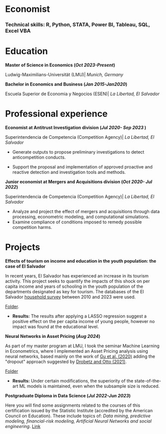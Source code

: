 # Economist

### Technical skills: R, Python, STATA, Power BI, Tableau, SQL, Excel VBA

# Education
**Master of Science in Economics (_Oct 2023-Present_)**

Ludwig-Maximilians-Universität (LMU)| *Munich, Germany*

**Bachelor in Economics and Business (_Jan 2015-Jan2020_)**

Escuela Superior de Economia y Negocios (ESEN)| *La Libertad, El Salvador*

# Professional experience
**Economist at Antitrust Investigation division (_Jul 2020- Sep 2023_ )**

Superintendencia de Competencia (Competition Agency)| *La Libertad, El Salvador*

- Generate outputs to propose preliminary investigations to detect anticompetition conducts.

- Support the proposal and implementation of approved proactive and reactive detection and investigation tools and methods.

**Junior economist at Mergers and Acquisitions division (*Oct 2020- Jul 2022*)**

Superintendencia de Competencia (Competition Agency)| *La Libertad, El Salvador*

- Analyze and project the effect of mergers and acquisitions through data processing, econometric modeling, and computational simulations.
- Examine compliance of conditions imposed to remedy possible competition harms.

# Projects

**Effects of tourism on income and education in the youth population: the case of El Salvador**

In recent years, El Salvador has experienced an increase in its tourism activity. This project seeks to quantify the impacts of this shock on per capita income and years of schooling in the youth population of the departments designated as key for tourism. The databases of the El Salvador [household survey](https://onec.bcr.gob.sv/metadatos/index.php/catalog#_r=&collection=&country=&dtype=7&from=2007&page=1&ps=&sid=&sk=&sort_by=title&sort_order=&to=2020&topic=&view=s&vk=) between 2010 and 2023 were used. 

[Folder](https://github.com/fclopezc/portfolio/tree/main/codes/Tourism-Education).

- **Results:** The results after applying a LASSO regression suggest a positive effect on the per capita income of young people, however no impact was found at the educational level.

**Neural Networks in Asset Pricing (*Aug 2024*)**

As part of my master program at LMU, I took the seminar Machine Learning in Econometrics, where I implemented an Asset Pricing analysis using neural networks, based mainly on the work of [Gu et al. (2020)](https://academic.oup.com/rfs/article/33/5/2223/5758276) adding the "dropout" approach suggested by [Drobetz and Otto (2021)](https://papers.ssrn.com/sol3/papers.cfm?abstract_id=3640631).

[Folder](https://github.com/fclopezc/portfolio/tree/main/codes/NN-Pricing)

- **Results:** Under certain modifications, the superiority of the state-of-the-art ML models is maintained, even when the subsample size is reduced. 

**Postgraduate Diploma in Data Science (*Jul 2022-Jun 2023*)**

Here you will find some assignments related to the courses of this certification issued by the Statistic Institute (accredited by the American Council on Education). These include topics of: *Data mining, predictive modeling, financial-risk modeling, Artificial Neural Networks and social engineering*. [Link](https://github.com/fclopezc/portfolio/tree/main/codes/predictive-analytics)
